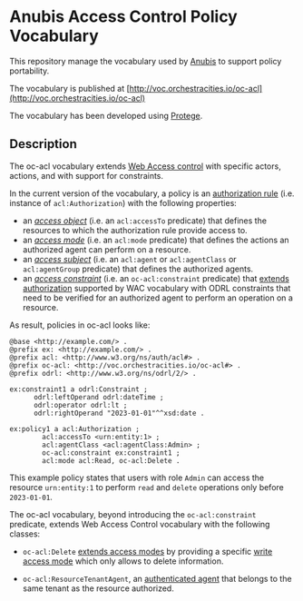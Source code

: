 # Anubis Access Control Policy Vocabulary

This repository manage the vocabulary used by [Anubis](https://anubis-pep.readthedocs.io/en/latest/)
to support policy portability.

The vocabulary is published at [http://voc.orchestracities.io/oc-acl](http://voc.orchestracities.io/oc-acl)

The vocabulary has been developed using [Protege](https://protege.stanford.edu/).

## Description

The oc-acl vocabulary extends
[Web Access control](https://solid.github.io/web-access-control-spec/) with
specific actors, actions, and with support for constraints.

In the current version of the vocabulary, a policy is an
[authorization rule](https://solid.github.io/web-access-control-spec/#authorization-rule)
(i.e. instance of `acl:Authorization`) with the following properties:

- an [*access object*](https://solid.github.io/web-access-control-spec/#access-objects)
(i.e. an `acl:accessTo` predicate) that defines the resources to which the
authorization rule provide access to.
- an [*access mode*](https://solid.github.io/web-access-control-spec/#access-modes)
(i.e. an `acl:mode` predicate) that defines the actions an authorized agent can
perform on a resource.
- an [*access subject*](https://solid.github.io/web-access-control-spec/#access-subjects)
(i.e. an `acl:agent` or `acl:agentClass` or `acl:agentGroup` predicate)
that defines the authorized agents.
- an [*access constraint*](https://www.w3.org/TR/odrl-model/#constraint)
(i.e. an `oc-acl:constraint` predicate) that [extends authorization](https://solid.github.io/web-access-control-spec/#authorization-extensions)
supported by WAC vocabulary with ODRL constraints that need to be verified for an
authorized agent to perform an operation on a resource.

As result, policies in oc-acl looks like:

```ttl
@base <http://example.com/> .
@prefix ex: <http://example.com/> .
@prefix acl: <http://www.w3.org/ns/auth/acl#> . 
@prefix oc-acl: <http://voc.orchestracities.io/oc-acl#> . 
@prefix odrl: <http://www.w3.org/ns/odrl/2/> .

ex:constraint1 a odrl:Constraint ;
      odrl:leftOperand odrl:dateTime ;
      odrl:operator odrl:lt ;
      odrl:rightOperand "2023-01-01"^^xsd:date .

ex:policy1 a acl:Authorization ;
        acl:accessTo <urn:entity:1> ;
        acl:agentClass <acl:agentClass:Admin> ;
        oc-acl:constraint ex:constraint1 ;
        acl:mode acl:Read, oc-acl:Delete .
```

This example policy states that users with role `Admin`
can access the resource `urn:entity:1` to perform `read`
and `delete` operations only before `2023-01-01`.

The oc-acl vocabulary, beyond introducing the `oc-acl:constraint` predicate, extends
Web Access Control vocabulary with the following classes:

- `oc-acl:Delete` [extends access modes](https://solid.github.io/web-access-control-spec/#access-mode-extensions) 
by providing a specific [write access mode](https://solid.github.io/web-access-control-spec/#acl-mode-write)
which only allows to delete information.

- `oc-acl:ResourceTenantAgent`, an [authenticated agent](https://solid.github.io/web-access-control-spec/#acl-agentclass-authenticated-agent) that belongs to the same tenant as the resource authorized.

